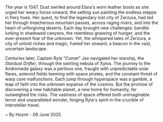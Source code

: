 
The year is 1347.  Dust swirled around Elara's worn leather boots as she urged her weary horse onward, the setting sun painting the endless steppe in fiery hues.  Her quest, to find the legendary lost city of Zerzura, had led her through treacherous mountain passes, across raging rivers, and into the heart of unforgiving deserts.  Each day brought new challenges: bandits lurking in shadowed canyons, the relentless gnawing of hunger, and the ever-present fear of the unknown. Yet, the whispered tales of Zerzura, a city of untold riches and magic, fueled her onward, a beacon in the vast, uncertain landscape.


Centuries later, Captain Ryla "Comet" Jax navigated her starship, the *Stardust Drifter*, through the swirling nebula of Xylos.  The journey to the Andromeda galaxy was a perilous one, fraught with unpredictable solar flares, asteroid fields teeming with space pirates, and the constant threat of warp core malfunctions.  Each jump through hyperspace was a gamble, a leap of faith into the unknown expanse of the cosmos.  But the promise of discovering a new habitable planet, a new home for humanity, far outweighed the risks.  The vastness of space offered both unimaginable terror and unparalleled wonder, forging Ryla's spirit in the crucible of interstellar travel.

~ By Hozmi - 09 June 2025
